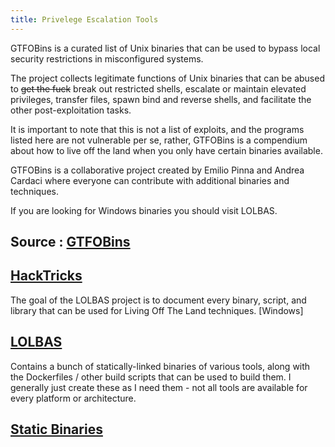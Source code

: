 ```yaml
---
title: Privelege Escalation Tools
---
```


GTFOBins is a curated list of Unix binaries that can be used to bypass local security restrictions in misconfigured systems.

The project collects legitimate functions of Unix binaries that can be abused to ~~get the fuck~~ break out restricted shells, escalate or maintain elevated privileges, transfer files, spawn bind and reverse shells, and facilitate the other post-exploitation tasks.

It is important to note that this is not a list of exploits, and the programs listed here are not vulnerable per se, rather, GTFOBins is a compendium about how to live off the land when you only have certain binaries available.

GTFOBins is a collaborative project created by Emilio Pinna and Andrea Cardaci where everyone can contribute with additional binaries and techniques.

If you are looking for Windows binaries you should visit LOLBAS.

Source : [GTFOBins](https://gtfobins.github.io/)
---

[HackTricks](https://book.hacktricks.xyz/)
---

The goal of the LOLBAS project is to document every binary, script, and library that can be used for Living Off The Land techniques. [Windows]

[LOLBAS](https://lolbas-project.github.io/)
---

Contains a bunch of statically-linked binaries of various tools, along with the Dockerfiles / other build scripts that can be used to build them. I generally just create these as I need them - not all tools are available for every platform or architecture.

[Static Binaries](https://github.com/andrew-d/static-binaries/tree/master)
---
